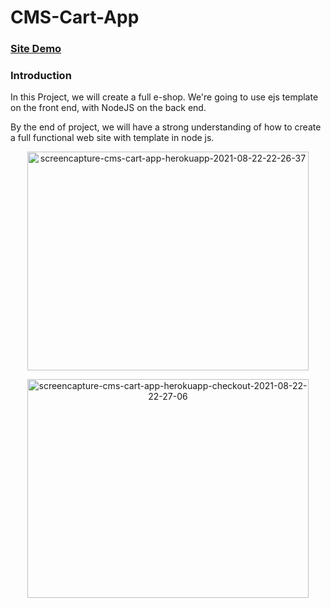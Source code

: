# CMS-Cart-App
<h3><a href="http://cms-cart-app.herokuapp.com">Site Demo</a></h3>

<h3>Introduction</h3>

In this Project, we will create a full e-shop. We're going to use ejs template on the front end, with NodeJS on the back end.

By the end of project, we will have a strong understanding of how to create a full functional web site with template in node js.

<p  align="center"><img height="350" width="450" src="https://i.ibb.co/qWp8zKh/screencapture-cms-cart-app-herokuapp-2021-08-22-22-26-37.png" alt="screencapture-cms-cart-app-herokuapp-2021-08-22-22-26-37" border="0"></p>  

<p  align="center"><img height="350" width="450" src="https://i.ibb.co/3R2DvZ5/screencapture-cms-cart-app-herokuapp-checkout-2021-08-22-22-27-06.png" alt="screencapture-cms-cart-app-herokuapp-checkout-2021-08-22-22-27-06" border="0"></p>  
 

